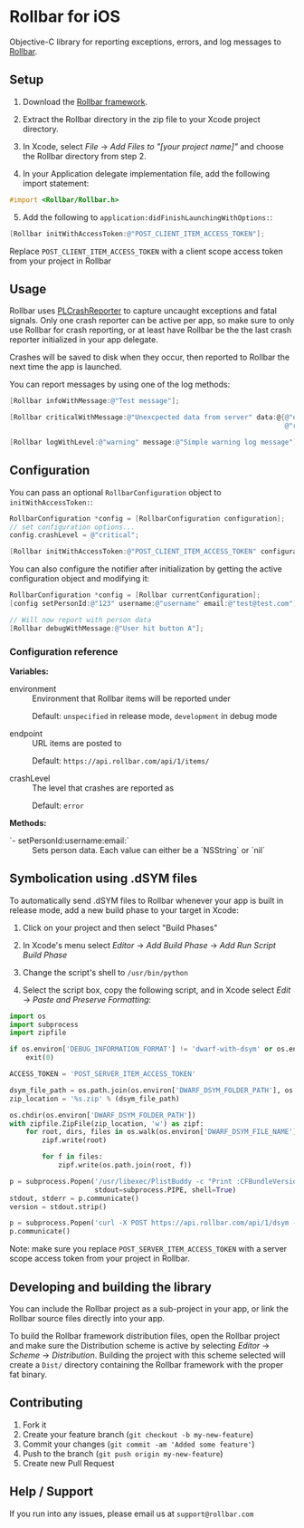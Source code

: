 # Rollbar for iOS

<!-- RemoveNext -->
Objective-C library for reporting exceptions, errors, and log messages to [Rollbar](https://rollbar.com).

## Setup ##

1. Download the [Rollbar framework](https://github.com/rollbar/rollbar-ios/releases/download/v0.0.1/Rollbar.zip).

2. Extract the Rollbar directory in the zip file to your Xcode project directory.

3. In Xcode, select _File_ -> _Add Files to "[your project name]"_ and choose the Rollbar directory from step 2.

4. In your Application delegate implementation file, add the following import statement:

  ```objective-c
  #import <Rollbar/Rollbar.h>
  ```

5. Add the following to `application:didFinishLaunchingWithOptions:`:

  ```objective-c
  [Rollbar initWithAccessToken:@"POST_CLIENT_ITEM_ACCESS_TOKEN"];
  ```

<!-- RemoveNext -->
Replace `POST_CLIENT_ITEM_ACCESS_TOKEN` with a client scope access token from your project in Rollbar


## Usage ##

Rollbar uses [PLCrashReporter](https://www.plcrashreporter.org/) to capture uncaught exceptions and fatal signals. Only one crash reporter can be active per app, so make sure to only use Rollbar for crash reporting, or at least have Rollbar be the the last crash reporter initialized in your app delegate.

Crashes will be saved to disk when they occur, then reported to Rollbar the next time the app is launched.

You can report messages by using one of the log methods:

```objective-c
[Rollbar infoWithMessage:@"Test message"];

[Rollbar criticalWithMessage:@"Unexcpected data from server" data:@{@"endpoint": endpoint,
                                                                    @"result": result}];

[Rollbar logWithLevel:@"warning" message:@"Simple warning log message"];
```


## Configuration ##

You can pass an optional `RollbarConfiguration` object to `initWithAccessToken:`:

```objective-c
RollbarConfiguration *config = [RollbarConfiguration configuration];
// set configuration options...
config.crashLevel = @"critical";

[Rollbar initWithAccessToken:@"POST_CLIENT_ITEM_ACCESS_TOKEN" configuration:config];
```

You can also configure the notifier after initialization by getting the active configuration object and modifying it:

```objective-c
RollbarConfiguration *config = [Rollbar currentConfiguration];
[config setPersonId:@"123" username:@"username" email:@"test@test.com"];

// Will now report with person data
[Rollbar debugWithMessage:@"User hit button A"];
```

### Configuration reference ###

**Variables:**

  <dl>
  <dt>environment</dt>
  <dd>Environment that Rollbar items will be reported under

Default: ```unspecified``` in release mode, ```development``` in debug mode
  </dd>
  <dt>endpoint</dt>
  <dd>URL items are posted to

Default: ```https://api.rollbar.com/api/1/items/```

  </dd>
  <dt>crashLevel</dt>
  <dd>The level that crashes are reported as

Default: ```error```
  </dd>

**Methods:**

  <dt>`- setPersonId:username:email:`</dt>
  <dd>Sets person data. Each value can either be a `NSString` or `nil`
  </dd>
  </dl>

## Symbolication using .dSYM files

To automatically send .dSYM files to Rollbar whenever your app is built in release mode, add a new build phase to your target in Xcode:

1. Click on your project and then select "Build Phases"

2. In Xcode's menu select _Editor_ -> _Add Build Phase_ -> _Add Run Script Build Phase_

3. Change the script's shell to `/usr/bin/python`

4. Select the script box, copy the following script, and in Xcode select _Edit_ -> _Paste and Preserve Formatting_:

  ```python
  import os
  import subprocess
  import zipfile

  if os.environ['DEBUG_INFORMATION_FORMAT'] != 'dwarf-with-dsym' or os.environ['EFFECTIVE_PLATFORM_NAME'] == '-iphonesimulator':
      exit(0)

  ACCESS_TOKEN = 'POST_SERVER_ITEM_ACCESS_TOKEN'

  dsym_file_path = os.path.join(os.environ['DWARF_DSYM_FOLDER_PATH'], os.environ['DWARF_DSYM_FILE_NAME'])
  zip_location = '%s.zip' % (dsym_file_path)

  os.chdir(os.environ['DWARF_DSYM_FOLDER_PATH'])
  with zipfile.ZipFile(zip_location, 'w') as zipf:
      for root, dirs, files in os.walk(os.environ['DWARF_DSYM_FILE_NAME']):
          zipf.write(root)

          for f in files:
              zipf.write(os.path.join(root, f))

  p = subprocess.Popen('/usr/libexec/PlistBuddy -c "Print :CFBundleVersion" %s' % os.environ['PRODUCT_SETTINGS_PATH'],
                       stdout=subprocess.PIPE, shell=True)
  stdout, stderr = p.communicate()
  version = stdout.strip()

  p = subprocess.Popen('curl -X POST https://api.rollbar.com/api/1/dsym -F access_token=%s -F version=%s -F dsym=@%s' % (ACCESS_TOKEN, version, zip_location), shell=True)
  p.communicate()
  ```

  Note: make sure you replace `POST_SERVER_ITEM_ACCESS_TOKEN` with a server scope access token from your project in Rollbar.


## Developing and building the library ##

You can include the Rollbar project as a sub-project in your app, or link the Rollbar source files directly into your app.

To build the Rollbar framework distribution files, open the Rollbar project and make sure the Distribution scheme is active by selecting _Editor_ -> _Scheme_ -> _Distribution_. Building the project with this scheme selected will create a `Dist/` directory containing the Rollbar framework with the proper fat binary.


## Contributing

1. Fork it
2. Create your feature branch (`git checkout -b my-new-feature`)
3. Commit your changes (`git commit -am 'Added some feature'`)
4. Push to the branch (`git push origin my-new-feature`)
5. Create new Pull Request


## Help / Support

If you run into any issues, please email us at `support@rollbar.com`
